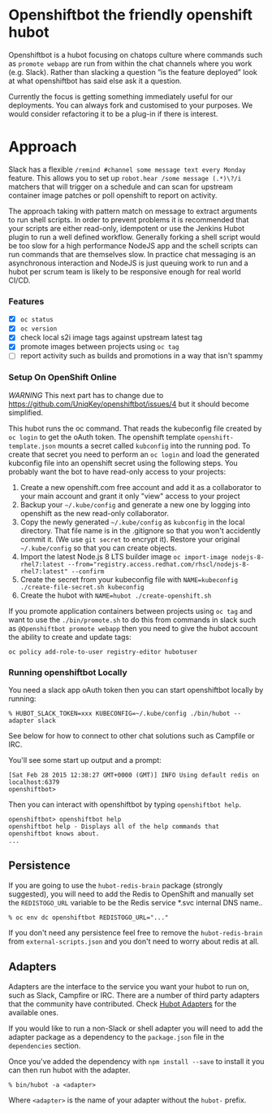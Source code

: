 # Openshiftbot the friendly openshift hubot

Openshiftbot is a hubot focusing on chatops culture where commands such as `promote webapp` are run from within the chat channels where you work (e.g. Slack). Rather than slacking a question ”is the feature deployed” look at what openshiftbot has said else ask it a question. 

Currently the focus is getting something immediately useful for our deployments. You can always fork and customised to your purposes. We would consider refactoring it to be a plug-in if there is interest. 

# Approach

Slack has a flexible `/remind #channel some message text every Monday` feature. This allows you to set up `robot.hear /some message (.*)\?/i` matchers that will trigger on a schedule and can scan for upstream container image patches or poll openshift to report on activity. 

The approach taking with pattern match on message to extract arguments to run shell scripts. In order to prevent problems it is recommended that your scripts are either read-only, idempotent or use the Jenkins Hubot plugin to run a well defined workflow. Generally forking a shell script would be too slow for a high performance NodeJS app and the schell scripts can run commands that are themselves slow. In practice chat messaging is an asynchronous interaction and NodeJS is just queuing work to run and a hubot per scrum team is likely to be responsive enough for real world CI/CD. 

### Features

- [x] `oc status`
- [x] `oc version`
- [x] check local s2i image tags against upstream latest tag
- [x] promote images between projects using `oc tag`
- [ ] report activity such as builds and promotions in a way that isn't spammy

### Setup On OpenShift Online

*WARNING* This next part has to change due to https://github.com/UniqKey/openshiftbot/issues/4 but it should become simplified. 

This hubot runs the oc command. That reads the kubeconfig file created by `oc login` to get the oAuth token. The openshift template `openshift-template.json` mounts a secret called `kubconfig` into the running pod. To create that secret you need to perform an `oc login` and load the generated kubconfig file into an openshift secret using the following steps. You probably want the bot to have read-only access to your projects:

 1. Create a new openshift.com free account and add it as a collaborator to your main account and grant it only "view" access to your project 
 1. Backup your `~/.kube/config` and generate a new one by logging into openshift as the new read-only collaborator. 
 1. Copy the newly generated `~/.kube/config` as `kubconfig` in the local directory. That file name is in the .gitignore so that you won't accidently commit it. (We use `git secret` to encrypt it). Restore your original `~/.kube/config` so that you can create objects.
 1. Import the latest Node.js 8 LTS builder image `oc import-image nodejs-8-rhel7:latest --from="registry.access.redhat.com/rhscl/nodejs-8-rhel7:latest" --confirm`
 1. Create the secret from your kubeconfig file with `NAME=kubeconfig ./create-file-secret.sh kubeconfig`
 1. Create the hubot with `NAME=hubot ./create-openshift.sh`
 
If you promote application containers between projects using `oc tag` and want to use the `./bin/promote.sh` to do this from commands in slack such as `@Openshiftbot promote webapp` then you need to give the hubot account the ability to create and update tags: 

`oc policy add-role-to-user registry-editor hubotuser`

### Running openshiftbot Locally

You need a slack app oAuth token then you can start openshiftbot locally by running:

    % HUBOT_SLACK_TOKEN=xxx KUBECONFIG=~/.kube/config ./bin/hubot --adapter slack

See below for how to connect to other chat solutions such as Campfile or IRC. 

You'll see some start up output and a prompt:

    [Sat Feb 28 2015 12:38:27 GMT+0000 (GMT)] INFO Using default redis on localhost:6379
    openshiftbot>

Then you can interact with openshiftbot by typing `openshiftbot help`.

    openshiftbot> openshiftbot help
    openshiftbot help - Displays all of the help commands that openshiftbot knows about.
    ...

##  Persistence

If you are going to use the `hubot-redis-brain` package (strongly suggested),
you will need to add the Redis to OpenShift and manually
set the `REDISTOGO_URL` variable to be the Redis service *.svc internal DNS name..

    % oc env dc openshiftbot REDISTOGO_URL="..."

If you don't need any persistence feel free to remove the `hubot-redis-brain`
from `external-scripts.json` and you don't need to worry about redis at all.

[redistogo]: https://redistogo.com/

## Adapters

Adapters are the interface to the service you want your hubot to run on, such
as Slack, Campfire or IRC. There are a number of third party adapters that the
community have contributed. Check [Hubot Adapters][hubot-adapters] for the
available ones.

If you would like to run a non-Slack or shell adapter you will need to add
the adapter package as a dependency to the `package.json` file in the
`dependencies` section.

Once you've added the dependency with `npm install --save` to install it you
can then run hubot with the adapter.

    % bin/hubot -a <adapter>

Where `<adapter>` is the name of your adapter without the `hubot-` prefix.

[hubot-adapters]: https://github.com/github/hubot/blob/master/docs/adapters.md
